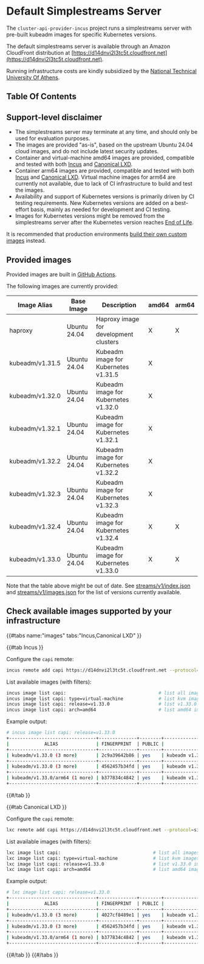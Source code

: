 # Default Simplestreams Server

The `cluster-api-provider-incus` project runs a simplestreams server with pre-built kubeadm images for specific Kubernetes versions.

The default simplestreams server is available through an Amazon CloudFront distribution at [https://d14dnvi2l3tc5t.cloudfront.net](https://d14dnvi2l3tc5t.cloudfront.net).

Running infrastructure costs are kindly subsidized by the [National Technical University Of Athens].

## Table Of Contents

<!-- toc -->

## Support-level disclaimer

- The simplestreams server may terminate at any time, and should only be used for evaluation purposes.
- The images are provided "as-is", based on the upstream Ubuntu 24.04 cloud images, and do not include latest security updates.
- Container and virtual-machine amd64 images are provided, compatible and tested with both [Incus] and [Canonical LXD].
- Container arm64 images are provided, compatible and tested with both [Incus] and [Canonical LXD]. Virtual machine images for arm64 are currently not available, due to lack of CI infrastructure to build and test the images.
- Availability and support of Kubernetes versions is primarily driven by CI testing requirements. New Kubernetes versions are added on a best-effort basis, mainly as needed for development and CI testing.
- Images for Kubernetes versions might be removed from the simplestreams server after the Kubernetes version reaches [End of Life](https://kubernetes.io/releases/patch-releases/#support-period).

It is recommended that production environments [build their own custom images](../howto/images/index.md) instead.

## Provided images

Provided images are built in [GitHub Actions](https://github.com/lxc/cluster-api-provider-incus/actions/workflows/build-kubeadm-images.yml).

The following images are currently provided:

| Image Alias | Base Image | Description | amd64 | arm64 |
|-|-|-|-|-|
| haproxy | Ubuntu 24.04 | Haproxy image for development clusters | X | X |
| kubeadm/v1.31.5 | Ubuntu 24.04 | Kubeadm image for Kubernetes v1.31.5 | X | |
| kubeadm/v1.32.0 | Ubuntu 24.04 | Kubeadm image for Kubernetes v1.32.0 | X | |
| kubeadm/v1.32.1 | Ubuntu 24.04 | Kubeadm image for Kubernetes v1.32.1 | X | |
| kubeadm/v1.32.2 | Ubuntu 24.04 | Kubeadm image for Kubernetes v1.32.2 | X | |
| kubeadm/v1.32.3 | Ubuntu 24.04 | Kubeadm image for Kubernetes v1.32.3 | X | |
| kubeadm/v1.32.4 | Ubuntu 24.04 | Kubeadm image for Kubernetes v1.32.4 | X | X |
| kubeadm/v1.33.0 | Ubuntu 24.04 | Kubeadm image for Kubernetes v1.33.0 | X | X |

Note that the table above might be out of date. See [streams/v1/index.json] and [streams/v1/images.json] for the list of versions currently available.

## Check available images supported by your infrastructure

{{#tabs name:"images" tabs:"Incus,Canonical LXD" }}

{{#tab Incus }}

Configure the `capi` remote:

```bash
incus remote add capi https://d14dnvi2l3tc5t.cloudfront.net --protocol=simplestreams
```

List available images (with filters):

```bash
incus image list capi:                                  # list all images
incus image list capi: type=virtual-machine             # list kvm images
incus image list capi: release=v1.33.0                  # list v1.33.0 images
incus image list capi: arch=amd64                       # list amd64 images
```

Example output:

```bash
# incus image list capi: release=v1.33.0
+--------------------------------+--------------+--------+--------------------------------------+--------------+-----------------+------------+-----------------------+
|             ALIAS              | FINGERPRINT  | PUBLIC |             DESCRIPTION              | ARCHITECTURE |      TYPE       |    SIZE    |      UPLOAD DATE      |
+--------------------------------+--------------+--------+--------------------------------------+--------------+-----------------+------------+-----------------------+
| kubeadm/v1.33.0 (3 more)       | 2c9a39642b86 | yes    | kubeadm v1.33.0 amd64 (202505182020) | x86_64       | VIRTUAL-MACHINE | 1074.31MiB | 2025/05/18 03:00 EEST |
+--------------------------------+--------------+--------+--------------------------------------+--------------+-----------------+------------+-----------------------+
| kubeadm/v1.33.0 (3 more)       | 4562457b34fd | yes    | kubeadm v1.33.0 amd64 (202505182020) | x86_64       | CONTAINER       | 683.60MiB  | 2025/05/18 03:00 EEST |
+--------------------------------+--------------+--------+--------------------------------------+--------------+-----------------+------------+-----------------------+
| kubeadm/v1.33.0/arm64 (1 more) | b377834c4842 | yes    | kubeadm v1.33.0 arm64 (202505182023) | aarch64      | CONTAINER       | 664.59MiB  | 2025/05/18 03:00 EEST |
+--------------------------------+--------------+--------+--------------------------------------+--------------+-----------------+------------+-----------------------+
```

{{#/tab }}

{{#tab Canonical LXD }}

Configure the `capi` remote:

```bash
lxc remote add capi https://d14dnvi2l3tc5t.cloudfront.net --protocol=simplestreams
```

List available images (with filters):

```bash
lxc image list capi:                                  # list all images
lxc image list capi: type=virtual-machine             # list kvm images
lxc image list capi: release=v1.33.0                  # list v1.33.0 images
lxc image list capi: arch=amd64                       # list amd64 images
```

Example output:

```bash
# lxc image list capi: release=v1.33.0
+--------------------------------+--------------+--------+--------------------------------------+--------------+-----------------+------------+-------------------------------+
|             ALIAS              | FINGERPRINT  | PUBLIC |             DESCRIPTION              | ARCHITECTURE |      TYPE       |    SIZE    |          UPLOAD DATE          |
+--------------------------------+--------------+--------+--------------------------------------+--------------+-----------------+------------+-------------------------------+
| kubeadm/v1.33.0 (3 more)       | 4027cf8489e1 | yes    | kubeadm v1.33.0 amd64 (202505161311) | x86_64       | VIRTUAL-MACHINE | 1063.82MiB | May 16, 2025 at 12:00am (UTC) |
+--------------------------------+--------------+--------+--------------------------------------+--------------+-----------------+------------+-------------------------------+
| kubeadm/v1.33.0 (3 more)       | 4562457b34fd | yes    | kubeadm v1.33.0 amd64 (202505182020) | x86_64       | CONTAINER       | 683.60MiB  | May 18, 2025 at 12:00am (UTC) |
+--------------------------------+--------------+--------+--------------------------------------+--------------+-----------------+------------+-------------------------------+
| kubeadm/v1.33.0/arm64 (1 more) | b377834c4842 | yes    | kubeadm v1.33.0 arm64 (202505182023) | aarch64      | CONTAINER       | 664.59MiB  | May 18, 2025 at 12:00am (UTC) |
+--------------------------------+--------------+--------+--------------------------------------+--------------+-----------------+------------+-------------------------------+
```

{{#/tab }}
{{#/tabs }}

<!-- links -->
[National Technical University Of Athens]: https://ntua.gr/en
[Incus]: https://linuxcontainers.org/incus/docs/main/
[Canonical LXD]: https://canonical-lxd.readthedocs-hosted.com/en/
[streams/v1/index.json]: https://d14dnvi2l3tc5t.cloudfront.net/streams/v1/index.json
[streams/v1/images.json]: https://d14dnvi2l3tc5t.cloudfront.net/streams/v1/images.json
